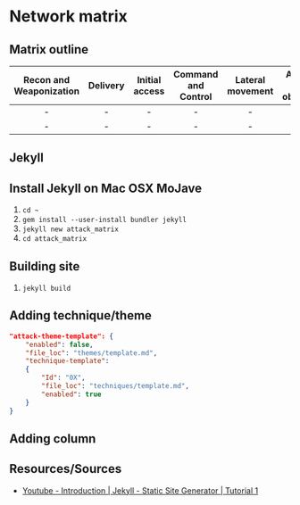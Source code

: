 # Network matrix

## Matrix outline

| Recon and Weaponization | Delivery | Initial access | Command and Control | Lateral movement | Actions on objective | Masquerade| Evasion | DOS |
| :--: | :--: | :--: | :--: |  :--: | :--: |  :--: | :--: | :--: |
|  -  |  -  |  -  |  -  |   -  |  -  |   -  |  -  |  -  |
|  -  |  -  |  -  |  -  |   -  |  -  |   -  |  -  |  -  |


## Jekyll

## Install Jekyll on Mac OSX MoJave

1. `cd ~`
1. `gem install --user-install bundler jekyll`
1. `jekyll new attack_matrix`
1. `cd attack_matrix`

## Building site

1. `jekyll build`

## Adding technique/theme

```json
"attack-theme-template": {
    "enabled": false,
    "file_loc": "themes/template.md",
    "technique-template":
    {
        "Id": "0X",
        "file_loc": "techniques/template.md",
        "enabled": true
    }
}
```


## Adding column


## Resources/Sources

* [Youtube - Introduction | Jekyll - Static Site Generator | Tutorial 1](https://www.youtube.com/watch?v=T1itpPvFWHI&list=PLLAZ4kZ9dFpOPV5C5Ay0pHaa0RJFhcmcB&index=1)